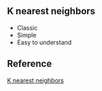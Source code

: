 ## K nearest neighbors

  - Classic
  - Simple
  - Easy to understand


## Reference
[K nearest neighbors](https://scikit-learn.org/stable/modules/generated/sklearn.neighbors.KNeighborsClassifier.html)
